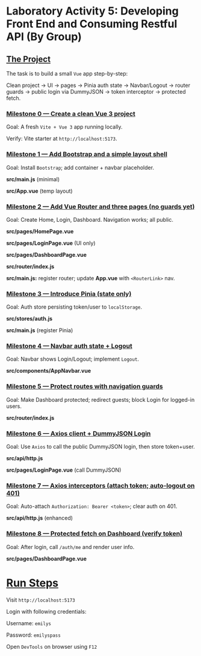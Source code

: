 # Laboratory Activity 5: Developing Front End and Consuming Restful API (By Group)

## <ins> The Project </ins>
The task is to build a small `Vue` app step-by-step:

Clean project → UI → pages → Pinia auth state → Navbar/Logout → router guards → public login via DummyJSON → token interceptor → protected fetch.

### <ins> Milestone 0 — Create a clean Vue 3 project </ins>
Goal: A fresh `Vite + Vue 3` app running locally.

Verify: Vite starter at `http://localhost:5173`.

### <ins> Milestone 1 — Add Bootstrap and a simple layout shell </ins>
Goal: Install `Bootstrap`; add container + navbar placeholder.

**src/main.js** (minimal)

**src/App.vue** (temp layout)

### <ins> Milestone 2 — Add Vue Router and three pages (no guards yet) </ins>
Goal: Create Home, Login, Dashboard. Navigation works; all public.

**src/pages/HomePage.vue**

**src/pages/LoginPage.vue** (UI only)

**src/pages/DashboardPage.vue**

**src/router/index.js**

**src/main.js:** register router; update **App.vue** with `<RouterLink>` nav.

### <ins> Milestone 3 — Introduce Pinia (state only) </ins>
Goal: Auth store persisting token/user to `localStorage`.

**src/stores/auth.js** 

**src/main.js** (register Pinia)

### <ins> Milestone 4 — Navbar auth state + Logout </ins>
Goal: Navbar shows Login/Logout; implement `Logout`.

**src/components/AppNavbar.vue**

### <ins> Milestone 5 — Protect routes with navigation guards </ins>
Goal: Make Dashboard protected; redirect guests; block Login for logged-in users.

**src/router/index.js**

### <ins> Milestone 6 — Axios client + DummyJSON Login </ins>
Goal: Use `Axios` to call the public DummyJSON login, then store token+user.

**src/api/http.js**

**src/pages/LoginPage.vue** (call DummyJSON)

### <ins> Milestone 7 — Axios interceptors (attach token; auto-logout on 401) </ins>
Goal: Auto-attach `Authorization: Bearer <token>`; clear auth on 401.

**src/api/http.js** (enhanced)

### <ins> Milestone 8 — Protected fetch on Dashboard (verify token) </ins>
Goal: After login, call `/auth/me` and render user info.

**src/pages/DashboardPage.vue**

# <ins> Run Steps </ins>
Visit `http://localhost:5173`

Login with following credentials:

Username: `emilys`

Password: `emilyspass`

Open `DevTools` on browser using `F12`
